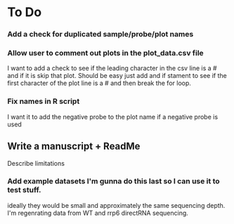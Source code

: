 # To Do

### Add a check for duplicated sample/probe/plot names

### Allow user to comment out plots in the plot_data.csv file
I want to add a check to see if the leading character in the csv line is a # and if it is skip that plot. Should be easy just add and if stament to see if the first character of the plot line is a # and then break the for loop.

### Fix names in R script
I want it to add the negative probe to the plot name if a negative probe is used

## Write a manuscript + ReadMe

Describe limitations

### Add example datasets I'm gunna do this last so I can use it to test stuff.

ideally they would be small and approximately the same sequencing depth.
I'm regenrating data from WT and rrp6 directRNA sequencing. 
